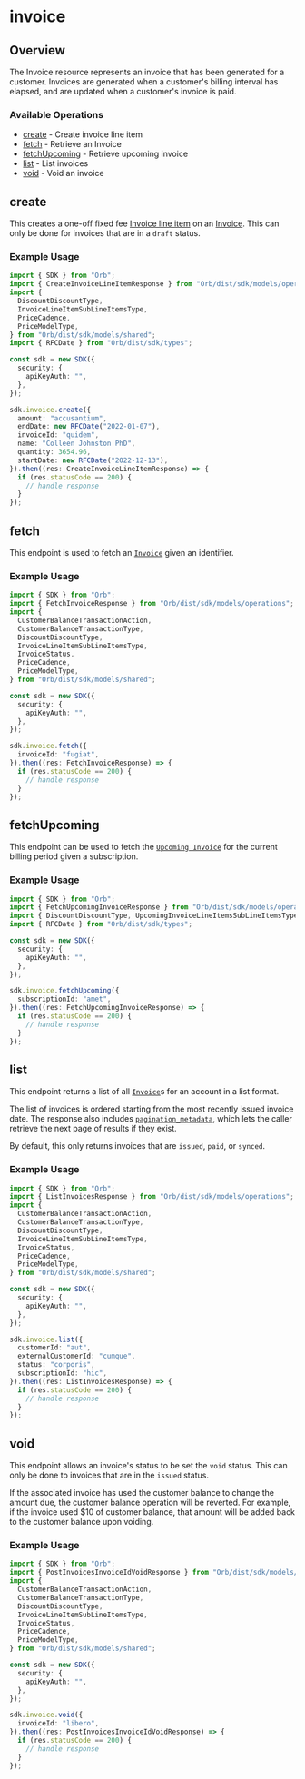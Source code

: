 # invoice

## Overview

The Invoice resource represents an invoice that has been generated for a customer. Invoices are generated when a customer's billing interval has elapsed, and are updated when a customer's invoice is paid.

### Available Operations

* [create](#create) - Create invoice line item
* [fetch](#fetch) - Retrieve an Invoice
* [fetchUpcoming](#fetchupcoming) - Retrieve upcoming invoice
* [list](#list) - List invoices
* [void](#void) - Void an invoice

## create

This creates a one-off fixed fee [Invoice line item](../reference/Orb-API.json/components/schemas/Invoice-line-item) on an [Invoice](../reference/Orb-API.json/components/schemas/Invoice). This can only be done for invoices that are in a `draft` status.

### Example Usage

```typescript
import { SDK } from "Orb";
import { CreateInvoiceLineItemResponse } from "Orb/dist/sdk/models/operations";
import {
  DiscountDiscountType,
  InvoiceLineItemSubLineItemsType,
  PriceCadence,
  PriceModelType,
} from "Orb/dist/sdk/models/shared";
import { RFCDate } from "Orb/dist/sdk/types";

const sdk = new SDK({
  security: {
    apiKeyAuth: "",
  },
});

sdk.invoice.create({
  amount: "accusantium",
  endDate: new RFCDate("2022-01-07"),
  invoiceId: "quidem",
  name: "Colleen Johnston PhD",
  quantity: 3654.96,
  startDate: new RFCDate("2022-12-13"),
}).then((res: CreateInvoiceLineItemResponse) => {
  if (res.statusCode == 200) {
    // handle response
  }
});
```

## fetch

This endpoint is used to fetch an [`Invoice`](../reference/Orb-API.json/components/schemas/Invoice) given an identifier.

### Example Usage

```typescript
import { SDK } from "Orb";
import { FetchInvoiceResponse } from "Orb/dist/sdk/models/operations";
import {
  CustomerBalanceTransactionAction,
  CustomerBalanceTransactionType,
  DiscountDiscountType,
  InvoiceLineItemSubLineItemsType,
  InvoiceStatus,
  PriceCadence,
  PriceModelType,
} from "Orb/dist/sdk/models/shared";

const sdk = new SDK({
  security: {
    apiKeyAuth: "",
  },
});

sdk.invoice.fetch({
  invoiceId: "fugiat",
}).then((res: FetchInvoiceResponse) => {
  if (res.statusCode == 200) {
    // handle response
  }
});
```

## fetchUpcoming

This endpoint can be used to fetch the [`Upcoming Invoice`](../reference/Orb-API.json/components/schemas/UpcomingInvoice) for the current billing period given a subscription.

### Example Usage

```typescript
import { SDK } from "Orb";
import { FetchUpcomingInvoiceResponse } from "Orb/dist/sdk/models/operations";
import { DiscountDiscountType, UpcomingInvoiceLineItemsSubLineItemsType } from "Orb/dist/sdk/models/shared";
import { RFCDate } from "Orb/dist/sdk/types";

const sdk = new SDK({
  security: {
    apiKeyAuth: "",
  },
});

sdk.invoice.fetchUpcoming({
  subscriptionId: "amet",
}).then((res: FetchUpcomingInvoiceResponse) => {
  if (res.statusCode == 200) {
    // handle response
  }
});
```

## list

This endpoint returns a list of all [`Invoice`](../reference/Orb-API.json/components/schemas/Invoice)s for an account in a list format. 

The list of invoices is ordered starting from the most recently issued invoice date. The response also includes [`pagination_metadata`](../api/pagination), which lets the caller retrieve the next page of results if they exist.

By default, this only returns invoices that are `issued`, `paid`, or `synced`.

### Example Usage

```typescript
import { SDK } from "Orb";
import { ListInvoicesResponse } from "Orb/dist/sdk/models/operations";
import {
  CustomerBalanceTransactionAction,
  CustomerBalanceTransactionType,
  DiscountDiscountType,
  InvoiceLineItemSubLineItemsType,
  InvoiceStatus,
  PriceCadence,
  PriceModelType,
} from "Orb/dist/sdk/models/shared";

const sdk = new SDK({
  security: {
    apiKeyAuth: "",
  },
});

sdk.invoice.list({
  customerId: "aut",
  externalCustomerId: "cumque",
  status: "corporis",
  subscriptionId: "hic",
}).then((res: ListInvoicesResponse) => {
  if (res.statusCode == 200) {
    // handle response
  }
});
```

## void

This endpoint allows an invoice's status to be set the `void` status. This can only be done to invoices that are in the `issued` status.

If the associated invoice has used the customer balance to change the amount due, the customer balance operation will be reverted. For example, if the invoice used $10 of customer balance, that amount will be added back to the customer balance upon voiding.

### Example Usage

```typescript
import { SDK } from "Orb";
import { PostInvoicesInvoiceIdVoidResponse } from "Orb/dist/sdk/models/operations";
import {
  CustomerBalanceTransactionAction,
  CustomerBalanceTransactionType,
  DiscountDiscountType,
  InvoiceLineItemSubLineItemsType,
  InvoiceStatus,
  PriceCadence,
  PriceModelType,
} from "Orb/dist/sdk/models/shared";

const sdk = new SDK({
  security: {
    apiKeyAuth: "",
  },
});

sdk.invoice.void({
  invoiceId: "libero",
}).then((res: PostInvoicesInvoiceIdVoidResponse) => {
  if (res.statusCode == 200) {
    // handle response
  }
});
```
